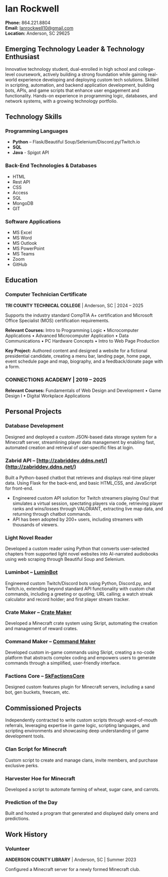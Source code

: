 # Ian Rockwell

**Phone:** 864.221.8804  
**Email:** Ianrockwell10@gmail.com  
**Location:** Anderson, SC 29625

## Emerging Technology Leader & Technology Enthusiast

Innovative technology student, dual-enrolled in high school and college-level coursework, actively building a strong foundation while gaining real-world experience developing and deploying custom tech solutions. Skilled in scripting, automation, and backend application development, building bots, APIs, and game scripts that enhance user engagement and functionality. Hands-on experience in programming logic, databases, and network systems, with a growing technology portfolio.

## Technology Skills

### Programming Languages
- **Python** – Flask/Beautiful Soup/Selenium/Discord.py/Twitch.io
- **SQL**
- **Java** - Spigot API

### Back-End Technologies & Databases
- HTML
- Rest API
- CSS
- Access
- SQL
- MongoDB
- GIT

### Software Applications
- MS Excel
- MS Word
- MS Outlook
- MS PowerPoint
- MS Teams
- Zoom
- GitHub

## Education

### Computer Technician Certificate
**TRI COUNTY TECHNICAL COLLEGE** | Anderson, SC | 2024 – 2025

Supports the industry standard CompTIA A+ certification and Microsoft Office Specialist (MOS) certification requirements.

**Relevant Courses:** Intro to Programming Logic • Microcomputer Applications • Advanced Microcomputer Application • Data Communications • PC Hardware Concepts • Intro to Web Page Production

**Key Project:** Authored content and designed a website for a fictional presidential candidate, creating a menu bar, landing page, home page, event schedule page and map, biography, and a feedback/donate page with a form.

### CONNECTIONS ACADEMY | 2019 – 2025

**Relevant Courses:** Fundamentals of Web Design and Development • Game Design I • Digital Workplace Applications

## Personal Projects

### Database Development
Designed and deployed a custom JSON-based data storage system for a Minecraft server, streamlining player data management by enabling fast, automated creation and retrieval of user-specific files at login.

### Zabrid API – [http://zabriddev.ddns.net/](http://zabriddev.ddns.net/)
Built a Python-based chatbot that retrieves and displays real-time player data. Using Flask for the back-end, and basic HTML,CSS, and JavaScript for front-end.

- Engineered custom API solution for Twitch streamers playing Osu! that simulates a virtual session, spectating players via code, retrieving player ranks and wins/losses through VALORANT, extracting live map data, and returning through chatbot commands.
- API has been adopted by 200+ users, including streamers with thousands of viewers.

### Light Novel Reader
Developed a custom reader using Python that converts user-selected chapters from supported light novel websites into AI-narrated audiobooks using web scraping through Beautiful Soup and Selenium.

### Luminbot – [LuminBot](https://github.com/IanRockwell/LuminBot/wiki)
Engineered custom Twitch/Discord bots using Python, Discord.py, and Twitch.io, extending beyond standard API functionality with custom chat commands, including a greeting or quoting; URL calling; a watch streak calculator and record holder; and first player stream tracker.

### Crate Maker – [Crate Maker](https://github.com/Zabrid/Zabrid-Crate-Maker)
Developed a Minecraft crate system using Skript, automating the creation and management of reward crates.

### Command Maker – [Command Maker](https://www.spigotmc.org/resources/zabrids-command-maker-1-17-1-19.102056/)
Developed custom in-game commands using Skript, creating a no-code platform that abstracts complex coding and empowers users to generate commands through a simplified, user-friendly interface.

### Factions Core – [SkFactionsCore](https://github.com/IanRockwell/SkFactionsCore/wiki)
Designed custom features plugin for Minecraft servers, including a sand bot, gen buckets, freecam, etc.

## Commissioned Projects

Independently contracted to write custom scripts through word-of-mouth referrals, leveraging expertise in game logic, scripting languages, and scripting environments and showcasing deep understanding of game development tools.

### Clan Script for Minecraft
Custom script to create and manage clans, invite members, and purchase exclusive perks.

### Harvester Hoe for Minecraft
Developed a script to automate farming of wheat, sugar cane, and carrots.

### Prediction of the Day
Built and hosted a program that generated and displayed daily omens and predictions.

## Work History

### Volunteer
**ANDERSON COUNTY LIBRARY** | Anderson, SC | Summer 2023

Configured a Minecraft server for a newly formed Minecraft club.
